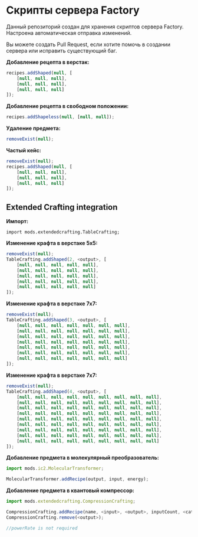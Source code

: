 # Скрипты сервера Factory

Данный репозиторий создан для хранения скриптов сервера Factory. Настроена автоматическая отправка изменений.

Вы можете создать Pull Request, если хотите помочь в создании сервера или исправить существующий баг.


**Добавление рецепта в верстак:**
```js
recipes.addShaped(null, [
    [null, null, null],
    [null, null, null],
    [null, null, null]
]);
```

**Добавление рецепта в свободном положении:**
```js
recipes.addShapeless(null, [null, null]);
```

**Удаление предмета:**
```js
removeExist(null);
```

**Частый кейс:**
```js
removeExist(null);
recipes.addShaped(null, [
    [null, null, null],
    [null, null, null],
    [null, null, null]
]);
```

## Extended Crafting integration

**Импорт:**
```zenscript
import mods.extendedcrafting.TableCrafting;
```

**Изменение крафта в верстаке 5х5:**
```ts
removeExist(null);
TableCrafting.addShaped(2, <output>, [
    [null, null, null, null, null], 
    [null, null, null, null, null], 
    [null, null, null, null, null], 
    [null, null, null, null, null], 
    [null, null, null, null, null]
]);
```

**Изменение крафта в верстаке 7х7:**
```ts
removeExist(null);
TableCrafting.addShaped(3, <output>, [
    [null, null, null, null, null, null, null], 
    [null, null, null, null, null, null, null], 
    [null, null, null, null, null, null, null], 
    [null, null, null, null, null, null, null], 
    [null, null, null, null, null, null, null], 
    [null, null, null, null, null, null, null], 
    [null, null, null, null, null, null, null]
]);
```

**Изменение крафта в верстаке 7х7:**
```ts
removeExist(null);
TableCrafting.addShaped(4, <output>, [
    [null, null, null, null, null, null, null, null, null],
    [null, null, null, null, null, null, null, null, null],
    [null, null, null, null, null, null, null, null, null],
    [null, null, null, null, null, null, null, null, null],
    [null, null, null, null, null, null, null, null, null],
    [null, null, null, null, null, null, null, null, null],
    [null, null, null, null, null, null, null, null, null],
    [null, null, null, null, null, null, null, null, null],
    [null, null, null, null, null, null, null, null, null]
]);
```

**Добавление предмета в молекулярный преобразователь:**
```ts
import mods.ic2.MolecularTransformer;

MolecularTransformer.addRecipe(output, input, energy);
```

**Добавление предмета в квантовый компрессор:**
```ts
import mods.extendedcrafting.CompressionCrafting;

CompressionCrafting.addRecipe(name, <input>, <output>, inputCount, <catalyst>, powerCost, powerRate);
CompressionCrafting.remove(<output>);

//powerRate is not required
```
